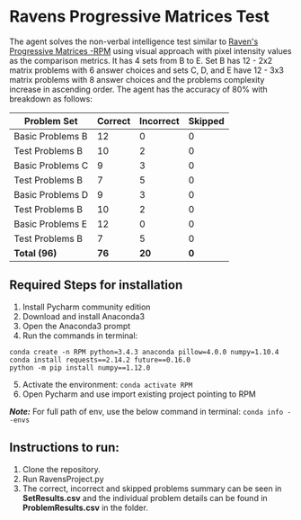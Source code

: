 # Ravens Progressive Matrices Test
The agent solves the non-verbal intelligence test similar to [Raven's Progressive Matrices -RPM](https://en.wikipedia.org/wiki/Raven%27s_Progressive_Matrices) using visual approach with pixel intensity values as the comparison metrics. It has 4 sets from B to E. Set B has 12 - 2x2 matrix problems with 6 answer choices and sets C, D, and E have 12 - 3x3 matrix problems with 8 answer choices and the problems complexity increase in ascending order.
The agent has the accuracy of 80% with breakdown as follows:

| Problem Set | Correct | Incorrect | Skipped |
|-------------|---------|-----------|---------|
| Basic Problems B | 12 | 0 | 0 |
| Test Problems B | 10 | 2 | 0 |
| Basic Problems C | 9 | 3 | 0 |
| Test Problems B | 7 | 5 | 0 |
| Basic Problems D | 9 | 3 | 0 |
| Test Problems B | 10 | 2 | 0 |
| Basic Problems E | 12 | 0 | 0 |
| Test Problems B | 7 | 5 | 0 |
| **Total (96)** | **76** | **20** | **0** |

## Required Steps for installation
1. Install Pycharm community edition
2. Download and install Anaconda3
3. Open the Anaconda3 prompt
4. Run the commands in terminal:
```
conda create -n RPM python=3.4.3 anaconda pillow=4.0.0 numpy=1.10.4
conda install requests==2.14.2 future==0.16.0
python -m pip install numpy==1.12.0
```
5. Activate the environment:
```conda activate RPM```
6. Open Pycharm and use import existing project pointing to RPM

***Note:*** For full path of env, use the below command in terminal:
```conda info --envs```


## Instructions to run:
1. Clone the repository.
2. Run RavensProject.py
3. The correct, incorrect and skipped problems summary can be seen in **SetResults.csv** and the individual problem details can be found in **ProblemResults.csv** in the folder.

